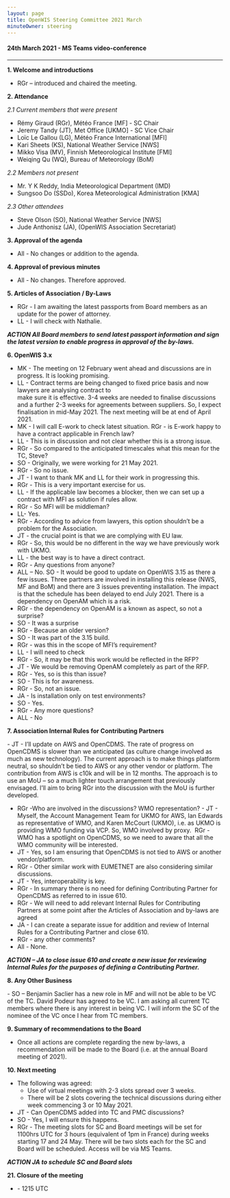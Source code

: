```yaml
---
layout: page
title: OpenWIS Steering Committee 2021 March
minuteOwner: steering
---
```


#### 24th March 2021 - MS Teams video-conference

---
**1. Welcome and introductions**

  - RGr – introduced and chaired the meeting.

**2. Attendance**

*2.1 Current members that were present*

  - Rémy Giraud (RGr), Météo France [MF] - SC Chair
  -	Jeremy Tandy (JT), Met Office [UKMO] - SC Vice Chair
  -	Loïc Le Gallou (LG), Météo France International [MFI]
  -	Kari Sheets (KS), National Weather Service [NWS]
  -	Mikko Visa (MV), Finnish Meteorological Institute [FMI]
  - Weiqing Qu (WQ), Bureau of Meteorology (BoM)

*2.2 Members not present*

  - Mr. Y K Reddy, India Meteorological Department (IMD)
  -	Sungsoo Do (SSDo), Korea Meteorological Administration [KMA]

*2.3 Other attendees*

  - Steve Olson (SO), National Weather Service [NWS]
  - Jude Anthonisz (JA), (OpenWIS Association Secretariat)

**3. Approval of the agenda**

  - All - No changes or addition to the agenda.

**4. Approval of previous minutes**

  -  All - No changes. Therefore approved.

**5. Articles of Association / By-Laws**

  - RGr - I am awaiting the latest passports from Board members as an update for the power of attorney.
  - LL - I will check with Nathalie.

***ACTION  All Board members to send latest passport information and sign the latest version to enable progress in approval of the by-laws.***

**6. OpenWIS 3.x**

  - MK - The meeting on 12 February went ahead and discussions are in progress.  It is looking promising.
  - LL - Contract terms are being changed to fixed price basis and now lawyers are analysing contract to   
    make  sure it is effective.  3-4 weeks are needed to finalise discussions and a further 2-3 weeks for agreements between suppliers.  So, I expect finalisation in mid-May 2021.  The next meeting will be at end of April 2021.  
  - MK - I will call E-work to check latest situation. RGr - is E-work happy to have a contract applicable in
    French law?
  - LL - This is in discussion and not clear whether this is a strong issue.
  - RGr - So compared to the anticipated timescales what this mean for the TC, Steve?
  - SO - Originally, we were working for 21 May 2021.
  - RGr - So no issue.
  - JT - I want to thank MK and LL for their work in progressing this.
  - RGr  - This is a very important exercise for us.
  - LL - If the applicable law becomes a blocker, then we can set up a contract with MFI as solution if
    rules allow.
  - RGr - So MFI will be middleman?
  - LL-  Yes.
  - RGr - According to advice from lawyers, this option shouldn’t be a problem for the Association.
  - JT - the crucial point is that we are complying with EU law.
  - RGr - So, this would be no different in the way we have previously work with UKMO.
  - LL - the best way is to have a direct contract.
  - RGr - Any questions from anyone?
  - ALL – No. SO - It would be good to update on OpenWIS 3.15 as there a few issues.  Three partners are
    involved in installing this release (NWS, MF and BoM) and there are 3 issues preventing installation.  The impact is that the schedule has been delayed to end July 2021.  There is a dependency on OpenAM which is a risk.
  - RGr - the dependency on OpenAM is a known as aspect, so not a surprise?
  - SO - It was a surprise
  - RGr - Because an older version?
  - SO - It was part of the 3.15 build.
  - RGr - was this in the scope of MFI’s requirement?
  - LL - I will need to check
  - RGr - So, it may be that this work would be reflected in the RFP?
  - JT - We would be removing OpenAM completely as part of the RFP.
  - RGr - Yes, so is this than issue?
  - SO - This is for awareness.
  - RGr - So, not an issue.
  - JA - Is installation only on test environments?
  - SO - Yes.
  - RGr - Any more questions?
  - ALL - No

**7.	Association Internal Rules for Contributing Partners**

  - JT - I’ll update on AWS and OpenCDMS.  The rate of progress on OpenCDMS is slower than we anticipated 
    (as culture change involved as much as new technology).  The current approach is to make things platform neutral, so shouldn’t be tied to AWS or any other vendor or platform.  The contribution from AWS is c10k and will be in 12 months.  The approach is to use an MoU – so a much lighter touch arrangement that previously envisaged. I’ll aim to bring RGr into the discussion with the MoU is further developed. 
  - RGr -Who are involved in the discussions? WMO representation?
  - JT - Myself, the Account Management Team for UKMO for AWS, Ian Edwards as representative of WMO, and 
    Karen McCourt (UKMO), i.e. as UKMO is providing WMO funding via VCP.  So, WMO involved by proxy.  RGr - WMO has a spotlight on OpenCDMS, so we need to aware that all the WMO community will be interested.
  - JT - Yes,  so I am ensuring that OpenCDMS is not tied to AWS or another vendor/platform.
  - RGr - Other similar work with EUMETNET are also considering similar discussions.
  - JT - Yes, interoperability is key.
  - RGr - In summary there is no need for defining Contributing Partner for OpenCDMS as referred to in issue
    610.
  - RGr - We will need to add relevant Internal Rules for Contributing Partners at some point after the
    Articles of Association and by-laws are agreed
  - JA - I can create a separate issue for addition and review of Internal Rules for a Contributing Partner
    and close 610.
  - RGr - any other comments?
  - All - None. 

***ACTION – JA to close issue 610 and create a new issue for reviewing Internal Rules for the purposes of defining a Contributing Partner.***


**8.	Any Other Business**

 - SO – Benjamin Saclier has a new role in MF and will not be able to be VC of the TC.  David Podeur has 
   agreed to be VC.  I am asking all current TC members where there is any interest in being VC.  I will inform the SC of the nominee of the VC once I hear from TC members.

**9.	Summary of recommendations to the Board**

 - Once all actions are complete regarding the new by-laws, a recommendation will be made to the Board (i.e.
   at the annual Board meeting of 2021). 

**10.	Next meeting**

 - The following was agreed:
    - Use of virtual meetings with 2-3 slots spread over 3 weeks.
    - There will be 2 slots covering the technical discussions during either week commencing 3 or 10 May 2021.
 - JT - Can OpenCDMS added into TC and PMC discussions?
 - SO - Yes, I will ensure this happens.
 - RGr - The meeting slots for SC and Board meetings will be set for 1100hrs UTC for 3 hours (equivalent of
   1pm in France) during weeks starting 17 and 24 May.  There will be two slots each for the SC and Board will be scheduled.  Access will be via MS Teams.

***ACTION JA to schedule SC and Board slots***

**21.	Closure of the meeting**

 - - 1215 UTC  
